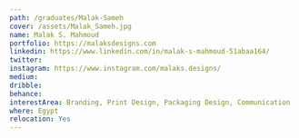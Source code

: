 ```yaml
---
path: /graduates/Malak-Sameh
cover: /assets/Malak_Sameh.jpg
name: Malak S. Mahmoud
portfolio: https://malaksdesigns.com
linkedin: https://www.linkedin.com/in/malak-s-mahmoud-51abaa164/
twitter:
instagram: https://www.instagram.com/malaks.designs/
medium: 
dribble:
behance:
interestArea: Branding, Print Design, Packaging Design, Communication
where: Egypt
relocation: Yes
---
```

